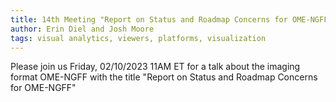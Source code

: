 ```yaml
---
title: 14th Meeting "Report on Status and Roadmap Concerns for OME-NGFF"
author: Erin Diel and Josh Moore
tags: visual analytics, viewers, platforms, visualization
---
```


Please join us Friday, 02/10/2023 11AM ET for a talk about the imaging format OME-NGFF with the title "Report on Status and Roadmap Concerns for OME-NGFF" 
